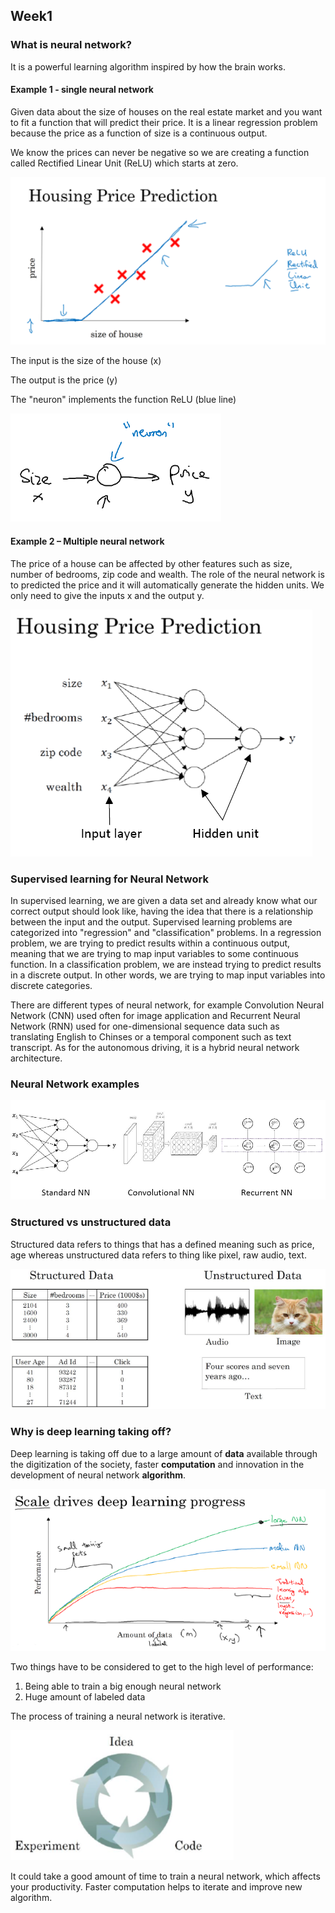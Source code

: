 

## Week1

### What is neural network?

It is a powerful learning algorithm inspired by how the brain works.

#### Example 1 - single neural network

Given data about the size of houses on the real estate market and you want to fit a function that will
predict their price. It is a linear regression problem because the price as a function of size is a continuous
output.

We know the prices can never be negative so we are creating a function called Rectified Linear Unit (ReLU)
which starts at zero.

![housing price prediction](https://raw.githubusercontent.com/seanliu96/deeplearning.ai/master/COURSE%201%20Neural%20Networks%20and%20Deep%20Learning/Week%2001/note/housing%20price%20prediction.PNG)

The input is the size of the house (x)

The output is the price (y)

The "neuron" implements the function ReLU (blue line)

![single neural network](https://raw.githubusercontent.com/seanliu96/deeplearning.ai/master/COURSE%201%20Neural%20Networks%20and%20Deep%20Learning/Week%2001/note/single%20neural%20network.PNG)

#### Example 2 – Multiple neural network

The price of a house can be affected by other features such as size, number of bedrooms, zip code and
wealth. The role of the neural network is to predicted the price and it will automatically generate the
hidden units. We only need to give the inputs x and the output y.

![housing price prediction2](https://raw.githubusercontent.com/seanliu96/deeplearning.ai/master/COURSE%201%20Neural%20Networks%20and%20Deep%20Learning/Week%2001/note/housing%20price%20prediction2.PNG)



### Supervised learning for Neural Network

In supervised learning, we are given a data set and already know what our correct output should look like,
having the idea that there is a relationship between the input and the output.
Supervised learning problems are categorized into "regression" and "classification" problems. In a
regression problem, we are trying to predict results within a continuous output, meaning that we are
trying to map input variables to some continuous function. In a classification problem, we are instead
trying to predict results in a discrete output. In other words, we are trying to map input variables into
discrete categories.

There are different types of neural network, for example Convolution Neural Network (CNN) used often
for image application and Recurrent Neural Network (RNN) used for one-dimensional sequence data
such as translating English to Chinses or a temporal component such as text transcript. As for the
autonomous driving, it is a hybrid neural network architecture.

### Neural Network examples

![neural network examples](https://raw.githubusercontent.com/seanliu96/deeplearning.ai/master/COURSE%201%20Neural%20Networks%20and%20Deep%20Learning/Week%2001/note/nn%20examples.PNG)

### Structured vs unstructured data

Structured data refers to things that has a defined meaning such as price, age whereas unstructured
data refers to thing like pixel, raw audio, text.

![structured vs unstructured data](https://raw.githubusercontent.com/seanliu96/deeplearning.ai/master/COURSE%201%20Neural%20Networks%20and%20Deep%20Learning/Week%2001/note/structured%20data%20vs%20unstructured%20data.PNG)

### Why is deep learning taking off?

Deep learning is taking off due to a large amount of **data** available through the digitization of the society, faster **computation** and innovation in the development of neural network **algorithm**.

![scale drives deep learning progress](https://raw.githubusercontent.com/seanliu96/deeplearning.ai/master/COURSE%201%20Neural%20Networks%20and%20Deep%20Learning/Week%2001/note/scale%20drives%20deep%20learning%20progress.PNG)

Two things have to be considered to get to the high level of performance:

1. Being able to train a big enough neural network
2. Huge amount of labeled data


The process of training a neural network is iterative.

![idea code experiment](https://raw.githubusercontent.com/seanliu96/deeplearning.ai/master/COURSE%201%20Neural%20Networks%20and%20Deep%20Learning/Week%2001/note/idea%20code%20experiment.PNG)

It could take a good amount of time to train a neural network, which affects your productivity. Faster computation helps to iterate and improve new algorithm.




